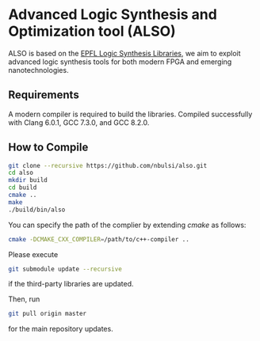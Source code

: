 # Advanced Logic Synthesis and  Optimization tool (ALSO)

ALSO is based on the [EPFL Logic Synthesis Libraries](https://github.com/lsils/lstools-showcase), we aim to exploit advanced logic synthesis tools for both modern FPGA and emerging nanotechnologies.

## Requirements
A modern compiler is required to build the libraries. Compiled successfully with Clang 6.0.1, GCC 7.3.0, and GCC 8.2.0. 

## How to Compile
```bash
git clone --recursive https://github.com/nbulsi/also.git
cd also
mkdir build
cd build
cmake ..
make
./build/bin/also
```

You can specify the path of the complier by extending *cmake* as follows:
```bash
cmake -DCMAKE_CXX_COMPILER=/path/to/c++-compiler ..
```

Please execute 
```bash
git submodule update --recursive
```
if the third-party libraries are updated.

Then, run
```bash
git pull origin master
```
for the main repository updates.

